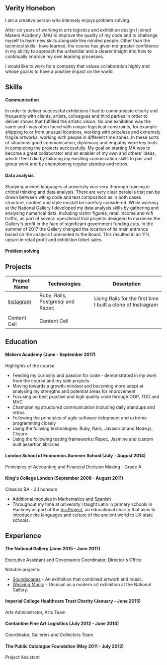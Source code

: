 ## Verity Honebon

I am a creative person who intensely enjoys problem solving.

After six years of working in arts logistics and exhibition design I joined Makers Academy (MA) to improve the quality of my code and to challenge myself to learn new skills alongside like minded people.  Other than the technical skills I have learned, the course has given me greater confidence in my ability to approach the unfamiliar and a clearer insight into how to continually improve my own learning processes.

I would like to work for a company that values collaboration highly and whose goal is to have a positive impact on the world.

## Skills

#### Communication

In order to deliver successful exhibitions I had to communicate clearly and frequently with clients, artists, colleagues and third parties in order to deliver shows that fulfilled the artistic vision.  No one exhibition was the same and I was often faced with unique logistical constraints, for example shipping to or from unusual locations, working with priceless and extremely fragile artworks, working with people in different time zones.  In these sorts of situations good communication, diplomacy and empathy were key tools in completing the projects successfully.  My goal on starting MA was to become a great collaborator and an enabler of my own and others' ideas, which I feel I did by tailoring my exisiting comunication skills to pair and group work and by championing regular standup and retros.


#### Data analysis

Studying ancient languages at university was very thorough training in critical thinking and data analysis.  There are very clear paralells that can be drawn between witing code and text composition as in both cases structure, content and style mustall be carefuly considered.  While working at the National Gallery I developed my data analysis skills by gathering and analysing numerical data, including visitor figures, retail income and wifi traffic, as part of several operational trial projects designed to maximise the Gallery's profit in the face of significant government funding cuts.  In the summer of 2017 the Gallery changed the location of its main entrance based on the analysis I presented to the Board.  This resulted in an 11% upturn in retail profit and exhibition ticket sales.  

#### Problem solving

## Projects

| Project Name  | Technologies          | Description  |
| ------------- | ----------------------|--------------|
| [Instagram](https://github.com/vhonebon1/instagram-challenge)     | Ruby, Rails, Postgresql and Rspec | Using Rails for the first time I built a clone of Instragram            |
|               |                       |              |
| Content Cell  | Content Cell          |              |  

## Education

#### Makers Academy (June - September 2017)

Highlights of the course:

- Feeding my curiosity and passion for code - demonstrated in my work from the course and my side projects
- Moving towards a growth-mindset and becoming more adept at analysing my strengths and potential areas for improvement
- Focusing on best practise and high quality code through OOP, TDD and MVC
- Championing structured communication including daily standups and retros
- Following the principles of agile software delopment and extreme programming closely
- Using the follwing technologies: Ruby, Rails, Javascript and Node.js, Clojure
- Using the following testing frameworks: Rspec, Jasmine and custom built assertion libraries

#### London School of Economics Summer School (July - August 2014)
Priniciples of Accounting and Financial Decision Making - Grade A

#### King's College London (September 2008 - August 2011)
Classics BA - 2.1 honours

- Additional modules in Mathematics and Spanish
- Throughout my time at university I taught Latin in primary schools in Hackney as part of the [Iris Project](http://irisproject.org.uk), an educational charity that aims to introduce the languages and culture of the ancient world to UK state schools.

## Experience

#### The National Gallery (June 2015 - June 2017)    
Executive Assistant and Governance Coordinator, Director's Office

Notable projects:
* [Soundscapes](https://www.nationalgallery.org.uk/whats-on/soundscapes) - An exhibition that combined artwork and music.
* [Weaving Magic](https://www.nationalgallery.org.uk/whats-on/exhibitions/chris-ofili-weaving-magic) - Unusual as a modern art exhibition at the National Gallery. 

#### Imperial College Healthcare Trust Charity (January - June 2015)   
Arts Administrator, Arts Team

#### Contantine Fine Art Logisitics (July 2012 - June 2014)
Coordinator, Galleries and Collectors Team

#### The Public Catalogue Foundation (May 2011 - July 2012)
Project Assistant



